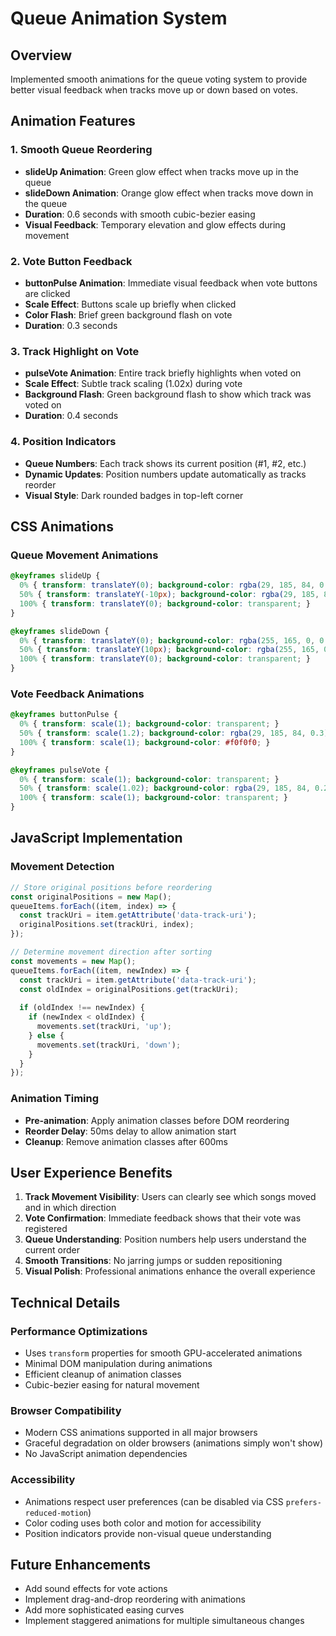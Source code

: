 # Queue Animation System

## Overview
Implemented smooth animations for the queue voting system to provide better visual feedback when tracks move up or down based on votes.

## Animation Features

### 1. **Smooth Queue Reordering**
- **slideUp Animation**: Green glow effect when tracks move up in the queue
- **slideDown Animation**: Orange glow effect when tracks move down in the queue
- **Duration**: 0.6 seconds with smooth cubic-bezier easing
- **Visual Feedback**: Temporary elevation and glow effects during movement

### 2. **Vote Button Feedback**
- **buttonPulse Animation**: Immediate visual feedback when vote buttons are clicked
- **Scale Effect**: Buttons scale up briefly when clicked
- **Color Flash**: Brief green background flash on vote
- **Duration**: 0.3 seconds

### 3. **Track Highlight on Vote**
- **pulseVote Animation**: Entire track briefly highlights when voted on
- **Scale Effect**: Subtle track scaling (1.02x) during vote
- **Background Flash**: Green background flash to show which track was voted on
- **Duration**: 0.4 seconds

### 4. **Position Indicators**
- **Queue Numbers**: Each track shows its current position (#1, #2, etc.)
- **Dynamic Updates**: Position numbers update automatically as tracks reorder
- **Visual Style**: Dark rounded badges in top-left corner

## CSS Animations

### Queue Movement Animations
```css
@keyframes slideUp {
  0% { transform: translateY(0); background-color: rgba(29, 185, 84, 0.1); }
  50% { transform: translateY(-10px); background-color: rgba(29, 185, 84, 0.3); }
  100% { transform: translateY(0); background-color: transparent; }
}

@keyframes slideDown {
  0% { transform: translateY(0); background-color: rgba(255, 165, 0, 0.1); }
  50% { transform: translateY(10px); background-color: rgba(255, 165, 0, 0.3); }
  100% { transform: translateY(0); background-color: transparent; }
}
```

### Vote Feedback Animations
```css
@keyframes buttonPulse {
  0% { transform: scale(1); background-color: transparent; }
  50% { transform: scale(1.2); background-color: rgba(29, 185, 84, 0.3); }
  100% { transform: scale(1); background-color: #f0f0f0; }
}

@keyframes pulseVote {
  0% { transform: scale(1); background-color: transparent; }
  50% { transform: scale(1.02); background-color: rgba(29, 185, 84, 0.2); }
  100% { transform: scale(1); background-color: transparent; }
}
```

## JavaScript Implementation

### Movement Detection
```javascript
// Store original positions before reordering
const originalPositions = new Map();
queueItems.forEach((item, index) => {
  const trackUri = item.getAttribute('data-track-uri');
  originalPositions.set(trackUri, index);
});

// Determine movement direction after sorting
const movements = new Map();
queueItems.forEach((item, newIndex) => {
  const trackUri = item.getAttribute('data-track-uri');
  const oldIndex = originalPositions.get(trackUri);
  
  if (oldIndex !== newIndex) {
    if (newIndex < oldIndex) {
      movements.set(trackUri, 'up');
    } else {
      movements.set(trackUri, 'down');
    }
  }
});
```

### Animation Timing
- **Pre-animation**: Apply animation classes before DOM reordering
- **Reorder Delay**: 50ms delay to allow animation start
- **Cleanup**: Remove animation classes after 600ms

## User Experience Benefits

1. **Track Movement Visibility**: Users can clearly see which songs moved and in which direction
2. **Vote Confirmation**: Immediate feedback shows that their vote was registered
3. **Queue Understanding**: Position numbers help users understand the current order
4. **Smooth Transitions**: No jarring jumps or sudden repositioning
5. **Visual Polish**: Professional animations enhance the overall experience

## Technical Details

### Performance Optimizations
- Uses `transform` properties for smooth GPU-accelerated animations
- Minimal DOM manipulation during animations
- Efficient cleanup of animation classes
- Cubic-bezier easing for natural movement

### Browser Compatibility
- Modern CSS animations supported in all major browsers
- Graceful degradation on older browsers (animations simply won't show)
- No JavaScript animation dependencies

### Accessibility
- Animations respect user preferences (can be disabled via CSS `prefers-reduced-motion`)
- Color coding uses both color and motion for accessibility
- Position indicators provide non-visual queue understanding

## Future Enhancements
- Add sound effects for vote actions
- Implement drag-and-drop reordering with animations
- Add more sophisticated easing curves
- Implement staggered animations for multiple simultaneous changes
